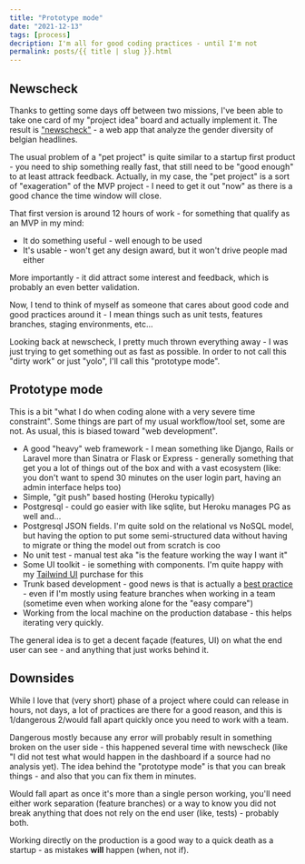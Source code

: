 ```yaml
---
title: "Prototype mode"
date: "2021-12-13"
tags: [process]
decription: I'm all for good coding practices - until I'm not
permalink: posts/{{ title | slug }}.html
---
```


## Newscheck

Thanks to getting some days off between two missions, I've been able to take one card of my "project idea" board and actually implement it. The result is ["newscheck"](https://www.newscheck.info) - a web app that analyze the gender diversity of belgian headlines.

The usual problem of a "pet project" is quite similar to a startup first product - you need to ship something really fast, that still need to be "good enough" to at least attrack feedback. Actually, in my case, the "pet project" is a sort of "exageration" of the MVP project - I need to get it out "now" as there is a good chance the time window will close.

That first version is around 12 hours of work - for something that qualify as an MVP in my mind:

- It do something useful - well enough to be used
- It's usable - won't get any design award, but it won't drive people mad either

More importantly - it did attract some interest and feedback, which is probably an even better validation.

Now, I tend to think of myself as someone that cares about good code and good practices around it - I mean things such as unit tests, features branches, staging environments, etc...

Looking back at newscheck, I pretty much thrown everything away - I was just trying to get something out as fast as possible. In order to not call this "dirty work" or just "yolo", I'll call this "prototype mode".

## Prototype mode

This is a bit "what I do when coding alone with a very severe time constraint". Some things are part of my usual workflow/tool set, some are not. As usual, this is biased toward "web development".

- A good "heavy" web framework - I mean something like Django, Rails or Laravel more than Sinatra or Flask or Express - generally something that get you a lot of things out of the box and with a vast ecosystem (like: you don't want to spend 30 minutes on the user login part, having an admin interface helps too)
- Simple, "git push" based hosting (Heroku typically)
- Postgresql - could go easier with like sqlite, but Heroku manages PG as well and...
- Postgresql JSON fields. I'm quite sold on the relational vs NoSQL model, but having the option to put some semi-structured data without having to migrate or thing the model out from scratch is coo
- No unit test - manual test aka "is the feature working the way I want it"
- Some UI toolkit - ie something with components. I'm quite happy with my [Tailwind UI](tailwindui.com) purchase for this
- Trunk based development - good news is that is actually a [best practice](https://thinkinglabs.io/articles/2021/04/26/on-the-evilness-of-feature-branching.html) - even if I'm mostly using feature branches when working in a team (sometime even when working alone for the "easy compare")
- Working from the local machine on the production database - this helps iterating very quickly.

The general idea is to get a decent façade (features, UI) on what the end user can see - and anything that just works behind it.

## Downsides

While I love that (very short) phase of a project where could can release in hours, not days, a lot of practices are there for a good reason, and this is 1/dangerous 2/would fall apart quickly once you need to work with a team.

Dangerous mostly because any error will probably result in something broken on the user side - this happened several time with newscheck (like "I did not test what would happen in the dashboard if a source had no analysis yet). The idea behind the "prototype mode" is that you can break things - and also that you can fix them in minutes.

Would fall apart as once it's more than a single person working, you'll need either work separation (feature branches) or a way to know you did not break anything that does not rely on the end user (like, tests) - probably both.

Working directly on the production is a good way to a quick death as a startup - as mistakes __will__ happen (when, not if).
